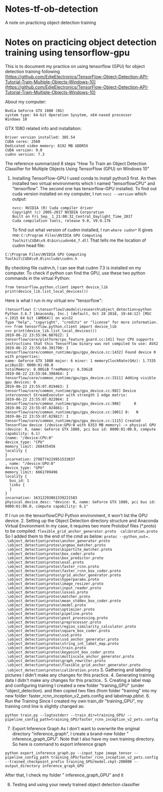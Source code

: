 # Notes-tf-ob-detection
A note on practicing object detection training 
# Notes on practicing object detection training using tensorflow-gpu
This is to document my practice on using tensorflow (GPU) for object detection training following [https://github.com/EdjeElectronics/TensorFlow-Object-Detection-API-Tutorial-Train-Multiple-Objects-Windows-10](https://github.com/EdjeElectronics/TensorFlow-Object-Detection-API-Tutorial-Train-Multiple-Objects-Windows-10)

About my computer: 
```Intel Core i7-7700 CPU @ 3.60GHz
Nvdia GeForce GTX 1080 (8G)
system type: 64-bit Operation Sysytem, x64-nased processor
Windows 10 
```

GTX 1080 related info and installation:

    Driver version installed: 385.54
    CUDA cores: 2560
    Dedicated video memory: 8192 MB GDDR5X
    CUDA version: 9.0
    cudnn version: 7.3


The reference summarized 8 steps "How To Train an Object Detection Classifier for Multiple Objects Using TensorFlow (GPU) on Windows 10"
1. Installing TensorFlow-GPU
I used conda to install python3 first. An then installed two virtual environments which I named  "tensorflowCPU" and "tensorflow". The second one has tensorflow-GPU installed.
To find out cuda version installed on my computer, I run
```nvcc --version```
which output:
	```
	nvcc: NVIDIA (R) Cuda compiler driver
	Copyright (c) 2005-2017 NVIDIA Corporation
	Built on Fri_Sep__1_21:08:32_Central_Daylight_Time_2017
	Cuda compilation tools, release 9.0, V9.0.176
	```
	To find out what version of cudnn installed, I run
	```where cudnn*```
	It gives me:
	```C:\Program Files\NVIDIA GPU Computing Toolkit\CUDA\v9.0\bin\cudnn64_7.dll```	
That tells me the location of cudnn head file: 
```
C:\Program Files\NVIDIA GPU Computing Toolkit\CUDA\v9.0\include\cudnn.h
``` 
By checking file cudnn.h, I can see that cudnn 7.3 is installed on my computer.
To check if python can find the GPU, use these two python commands in the virtual Python:
```
from tensorflow.python.client import device_lib
print(device_lib.list_local_devices())
```
Here is what I run in my virtual env "tensorflow":
```
(tensorflow) C:\tensorflow1\models\research\object_detection>python
Python 3.6.7 |Anaconda, Inc.| (default, Oct 28 2018, 19:44:12) [MSC v.1915 64 bit (AMD64)] on win32
Type "help", "copyright", "credits" or "license" for more information.
>>> from tensorflow.python.client import device_lib
>>> print(device_lib.list_local_devices())
2019-06-22 23:55:04.087622: I tensorflow/core/platform/cpu_feature_guard.cc:141] Your CPU supports instructions that this TensorFlow binary was not compiled to use: AVX2
2019-06-22 23:55:04.391790: I tensorflow/core/common_runtime/gpu/gpu_device.cc:1432] Found device 0 with properties:
name: GeForce GTX 1080 major: 6 minor: 1 memoryClockRate(GHz): 1.7335
pciBusID: 0000:01:00.0
totalMemory: 8.00GiB freeMemory: 6.59GiB
2019-06-22 23:55:04.398464: I tensorflow/core/common_runtime/gpu/gpu_device.cc:1511] Adding visible gpu devices: 0
2019-06-22 23:55:07.019463: I tensorflow/core/common_runtime/gpu/gpu_device.cc:982] Device interconnect StreamExecutor with strength 1 edge matrix:
2019-06-22 23:55:07.022864: I tensorflow/core/common_runtime/gpu/gpu_device.cc:988]      0
2019-06-22 23:55:07.024661: I tensorflow/core/common_runtime/gpu/gpu_device.cc:1001] 0:   N
2019-06-22 23:55:07.029817: I tensorflow/core/common_runtime/gpu/gpu_device.cc:1115] Created TensorFlow device (/device:GPU:0 with 6353 MB memory) -> physical GPU (device: 0, name: GeForce GTX 1080, pci bus id: 0000:01:00.0, compute capability: 6.1)
[name: "/device:CPU:0"
device_type: "CPU"
memory_limit: 268435456
locality {
}
incarnation: 2708774219951533837
, name: "/device:GPU:0"
device_type: "GPU"
memory_limit: 6661709496
locality {
  bus_id: 1
  links {
  }
}
incarnation: 16312293861339221583
physical_device_desc: "device: 0, name: GeForce GTX 1080, pci bus id: 0000:01:00.0, compute capability: 6.1"
```
If I run on the tensorflowCPU Python environment, it won't list the GPU device.
2. Setting up the Object Detection directory structure and Anaconda Virtual Environment
	In my case, it requires two more Protobuf files (*.proto) to be compiled: 
	```
	flexible_grid_anchor_generator.proto 
	calibration.proto
	``` 
	So I added them to the end of the cmd as below:
	```
	protoc --python_out=. .\object_detection\protos\anchor_generator.proto .\object_detection\protos\argmax_matcher.proto .\object_detection\protos\bipartite_matcher.proto .\object_detection\protos\box_coder.proto .\object_detection\protos\box_predictor.proto .\object_detection\protos\eval.proto .\object_detection\protos\faster_rcnn.proto .\object_detection\protos\faster_rcnn_box_coder.proto .\object_detection\protos\grid_anchor_generator.proto .\object_detection\protos\hyperparams.proto .\object_detection\protos\image_resizer.proto .\object_detection\protos\input_reader.proto .\object_detection\protos\losses.proto .\object_detection\protos\matcher.proto .\object_detection\protos\mean_stddev_box_coder.proto .\object_detection\protos\model.proto .\object_detection\protos\optimizer.proto .\object_detection\protos\pipeline.proto .\object_detection\protos\post_processing.proto .\object_detection\protos\preprocessor.proto .\object_detection\protos\region_similarity_calculator.proto .\object_detection\protos\square_box_coder.proto .\object_detection\protos\ssd.proto .\object_detection\protos\ssd_anchor_generator.proto .\object_detection\protos\string_int_label_map.proto .\object_detection\protos\train.proto .\object_detection\protos\keypoint_box_coder.proto .\object_detection\protos\multiscale_anchor_generator.proto .\object_detection\protos\graph_rewriter.proto .\object_detection\protos\flexible_grid_anchor_generator.proto .\object_detection\protos\calibration.proto
	```
3. Gathering and labeling pictures
	I didn't make any changes for this practice.
4. Generating training data
	I didn't make any changes for this practice..
5. Creating a label map and configuring training
I created a new folder "training_GPU" (under "object_detection). and then copied two files (from folder "training" into my new folder: faster_rcnn_inception_v2_pets.config and labelmap.pbtxt.
6. Run the Training
Since I created my own train_dir "training_GPU", my training cmd line is slightly changed as:
```
python train.py --logtostderr --train_dir=training_GPU/ --pipeline_config_path=training_GPU/faster_rcnn_inception_v2_pets.config
```

7. Export Inference Graph
As I don't want to overwrite the original  directory "inference_graph", I create a brand-new folder " inference_graph_GPU". Note that I also have my own training directory. So here is command to export inference graph
``` 
python export_inference_graph.py --input_type image_tensor --pipeline_config_path training_GPU/faster_rcnn_inception_v2_pets.config --trained_checkpoint_prefix training_GPU/model.ckpt-200000 --output_directory inference_graph_GPU
```
After that, I check my folder " inference_graph_GPU" and it 

8. Testing and using your newly trained object detection classifier

